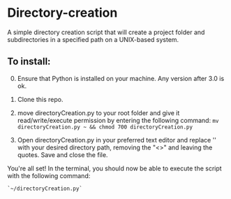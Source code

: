# Directory-creation

A simple directory creation script that will create a project folder and subdirectories in a specified path on a UNIX-based system.

## To install:

0. Ensure that Python is installed on your machine. Any version after 3.0 is ok.

1. Clone this repo.

2. move directoryCreation.py to your root folder and give it read/write/execute permission by entering the following command:
  `mv directoryCreation.py ~ && chmod 700 directoryCreation.py`

4. Open directoryCreation.py in your preferred text editor and replace '<ENTER THE ABSOLUTE PATH TO YOUR DESIRED DIRECTORY HERE>' with your desired directory path, removing the "<>" and leaving the quotes. Save and close the file.

You're all set! In the terminal, you should now be able to execute the script with the following command:

	`~/directoryCreation.py`
